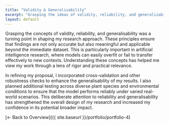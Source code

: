 ```yaml
---
title: "Validity & Generalisability"
excerpt: "Grasping the ideas of validity, reliability, and generalizability was a determining factor. These precepts guarantee tha..."
layout: default
---
```


Grasping the concepts of validity, reliability, and generalisability was a turning point in shaping my research approach. These principles ensure that findings are not only accurate but also meaningful and applicable beyond the immediate dataset. This is particularly important in artificial intelligence research, where models can easily overfit or fail to transfer effectively to new contexts. Understanding these concepts has helped me view my work through a lens of rigor and practical relevance.

In refining my proposal, I incorporated cross-validation and other robustness checks to enhance the generalisability of my results. I also planned additional testing across diverse plant species and environmental conditions to ensure that the model performs reliably under varied real-world scenarios. This deliberate attention to reliability and generalisability has strengthened the overall design of my research and increased my confidence in its potential broader impact.

[← Back to Overview]({{ site.baseurl }}/portfolio/portfolio-4)
